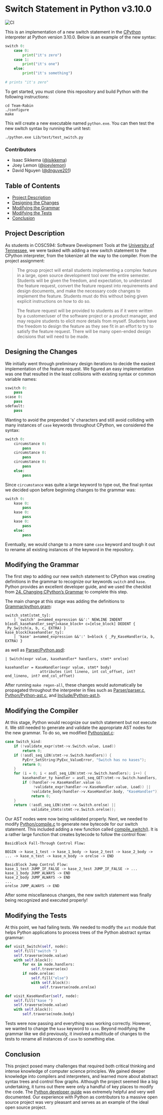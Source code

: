 # Switch Statement in Python v3.10.0

![CI](https://github.com/UTK-CS594-Spring-2021/Team-Rabin/workflows/CI/badge.svg)

This is an implementation of a new switch statement in the [CPython](https://github.com/python/cpython) interpreter at Python version 3.10.0. Below is 
an example of the new syntax:

```python
switch 0:
    case 0:
        print("it's zero")
    case 1:
        print("it's one")
    else:
        print("it's something")
        
# prints "it's zero"
```

To get started, you must clone this repository and build Python with the following instructions:
```shell
cd Team-Rabin
./configure
make
```

This will create a new executable named `python.exe`. You can then test the new switch syntax by running the unit test:
```shell
./python.exe Lib/test/test_switch.py 
```

### Contributors

- Isaac Sikkema ([@isikkema](https://github.com/isikkema))
- Joey Lemon ([@joeylemon](https://github.com/joeylemon))
- David Nguyen ([@dnguye201](https://github.com/dnguye201))

## Table of Contents

- [Project Description](#project-description)
- [Designing the Changes](#designing-the-changes)
- [Modifying the Grammar](#modifying-the-grammar)
- [Modifying the Tests](#modifying-the-tests)
- [Conclusion](#conclusion)

<a id="project-description"></a>
## Project Description

As students in COSC594: Software Development Tools at the [University of Tennessee](https://utk.edu), we were tasked with adding a new switch statement to the 
CPython interpreter, from the tokenizer all the way to the compiler. From the project assignment:

> The group project will entail students implementing a complex feature in a large, open source
> development tool over the entire semester. Students will be given the freedom, and expectation, to
> understand the feature request, convert the feature request into requirements and design
> documents, and make the necessary code changes to implement the feature. Students must do
> this without being given explicit instructions on how to do so.
> 
> The feature request will be provided to students as if it were written by a customer/user of the
> software project or a product manager, and may require students to elicit more details from
> myself. Students have the freedom to design the feature as they see fit in an effort to try to satisfy
> the feature request. There will be many open-ended design decisions that will need to be made.

<a id="designing-the-changes"></a>
## Designing the Changes

We initially went through preliminary design iterations to decide the easiest implementation of the feature request. We figured an easy implementation 
was one that resulted in the least collisions with existing syntax or common variable names:
```py
sswitch 0:
    pass
scase 0:
    pass
sdefault:
    pass
```
Wanting to avoid the prepended 's' characters and still avoid colliding with many instances of `case` keywords throughout CPython, we considered the syntax:
```py
switch 0:
    circumstance 0:
        pass
    circumstance 0:
        pass
    circumstance 0:
        pass
    else:
        pass
```
Since `circumstance` was quite a large keyword to type out, the final syntax we decided upon before beginning changes to the grammar was:
```py
switch 0:
    kase 0:
        pass
    kase 0:
        pass
    kase 0:
        pass
    else:
        pass
```
Eventually, we would change to a more sane `case` keyword and tough it out to rename all existing instances of the keyword in the repository.

<a id="modifying-the-grammar"></a>
## Modifying the Grammar

The first step to adding our new switch statement to CPython was creating definitions in the grammar to recognize our keywords `switch` and `kase`. 
Python provides an excellent developer guide, and we used the checklist from [24. Changing CPython’s Grammar](https://devguide.python.org/grammar/) to
complete this step. 

The main change at this stage was adding the definitions to [Grammar/python.gram](Grammar/python.gram):
```
switch_stmt[stmt_ty]:
    | 'switch' a=named_expression &&':' NEWLINE INDENT b[asdl_kasehandler_seq*]=kase_block+ c=[else_block] DEDENT { _Py_Switch(a, b, c, EXTRA) }
kase_block[kasehandler_ty]:
    | 'kase' a=named_expression &&':' b=block { _Py_KaseHandler(a, b, EXTRA) }
```

as well as [Parser/Python.asdl](Parser/Python.asdl):
```
| Switch(expr value, kasehandler* handlers, stmt* orelse)

kasehandler = KaseHandler(expr value, stmt* body)
                attributes (int lineno, int col_offset, int? end_lineno, int? end_col_offset)
```

After running `make regen-all`, these changes would automatically be propagated throughout the interpreter in files such as 
[Parser/parser.c](Parser/parser.c), [Python/Python-ast.c](Python/Python-ast.c), and [Include/Python-ast.h](Include/Python-ast.h).

## Modifying the Compiler

At this stage, Python would recognize our switch statement but not execute it. We still needed to generate and validate the appropriate AST nodes for the new 
grammar. To do so, we modified [Python/ast.c](Python/ast.c):
```c
case Switch_kind:
    if (!validate_expr(stmt->v.Switch.value, Load))
        return 0;
    if (!asdl_seq_LEN(stmt->v.Switch.handlers)) {
        PyErr_SetString(PyExc_ValueError, "Switch has no kases");
        return 0;
    }
    for (i = 0; i < asdl_seq_LEN(stmt->v.Switch.handlers); i++) {
        kasehandler_ty handler = asdl_seq_GET(stmt->v.Switch.handlers, i);
        if ((handler->v.KaseHandler.value &&
             !validate_expr(handler->v.KaseHandler.value, Load)) ||
            !validate_body(handler->v.KaseHandler.body, "KaseHandler"))
            return 0;
    }
    return (!asdl_seq_LEN(stmt->v.Switch.orelse) ||
            validate_stmts(stmt->v.Switch.orelse));
```

Our AST nodes were now being validated properly. Next, we needed to modify [Python/compile.c](Python/compile.c) to generate new bytecode for our switch statement. This included 
adding a new function called [compile_switch()](Python/compile.c#L2797). It is a rather large function
that creates bytecode to follow the control flow:
```
BasicBlock Fall-Through Control Flow:

BEGIN -> kase_1_test -> kase_1_body -> kase_2_test -> kase_2_body -> ... -> kase_n_test -> kase_n_body -> orelse -> END

BasicBlock Jump Control Flow:
kase_1_test JUMP_IF_FALSE -> kase_2_test JUMP_IF_FALSE -> ...
kase_1_body JUMP_ALWAYS -> END
kase_2_body JUMP_ALWAYS -> END
...
orelse JUMP_ALWAYS -> END
```

After some miscellaneous changes, the new switch statement was finally being recognized and executed properly!

<a id="modifying-the-tests"></a>
## Modifying the Tests

At this point, we had failing tests. We needed to modify the `ast` module that helps Python applications to process trees of the Python abstract syntax grammar:
```py
def visit_Switch(self, node):
    self.fill("switch ")
    self.traverse(node.value)
    with self.block():
        for ex in node.handlers:
            self.traverse(ex)
        if node.orelse:
            self.fill("else")
            with self.block():
                self.traverse(node.orelse)

def visit_KaseHandler(self, node):
    self.fill("kase ")
    self.traverse(node.value)
    with self.block():
        self.traverse(node.body)
```

Tests were now passing and everything was working correctly. However, we wanted to change the `kase` keyword to `case`. Beyond modifying the grammar like we did
previously, it involved a multitude of changes to the tests to rename all instances of `case` to something else.

<a id="conclusion"></a>
## Conclusion

This project posed many challenges that required both critical thinking and intense knowledge of computer science principles. We gained deeper knowledge
into compilers and interpreters, and learned more about abstract syntax trees and control flow graphs. Although the project seemed like a big undertaking, it turns
out there were only a handful of key places to modify the code. The [Python developer guide](https://devguide.python.org/) was extremely helpful and very well
documented. Our experience with Python as contributors to a massive open source project was very pleasant and serves as an example of the ideal open source
project.
